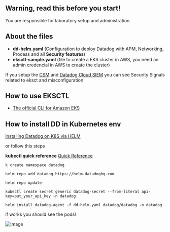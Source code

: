 ## Warning, read this before you start!
You are responsible for laboratory setup and administration.

## About the files
* **dd-helm.yaml** (Configuration to deploy Datadog with APM, Networking, Process and all **Security features**)
* **eksctl-sample.yaml** (file to create a EKS cluster in AWS, you need an admin credencial in AWS to create the cluster)

If you setup the [CSM](https://docs.datadoghq.com/security/cloud_security_management/setup) and [Datadog Cloud SIEM](https://docs.datadoghq.com/security/cloud_siem/guide/aws-config-guide-for-cloud-siem/) you can see Security Signals related to eksct and misconfiguration
  
## How to use EKSCTL
* [The official CLI for Amazon EKS](https://eksctl.io/)

## How to install DD in Kubernetes env
[Installing Datadog on K8S via HELM](https://docs.datadoghq.com/containers/kubernetes/installation?tab=helm)

or follow this steps

**kubectl quick reference**
[Quick Reference](https://kubernetes.io/docs/reference/kubectl/quick-reference)

```
k create namespace datadog
```

```
helm repo add datadog https://helm.datadoghq.com
```

```
helm repo update
```

```
kubectl create secret generic datadog-secret --from-literal api-key=put_your_api_key -n datadog
```

```
helm install datadog-agent -f dd-helm.yaml datadog/datadog -n datadog
```

if works you should see the pods!

![image](https://github.com/user-attachments/assets/38878080-f8d1-46b1-b0c0-6deb7d8d9c8a)


